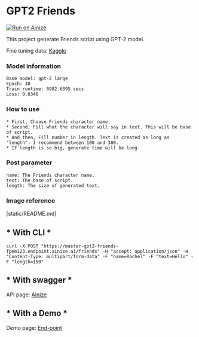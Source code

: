 # GPT2 Friends

[![Run on Ainize](https://ainize.ai/images/run_on_ainize_button.svg)](https://ainize.web.app/redirect?git_repo=https://github.com/fpem123/GPT2-Friends)

This project generate Friends script using GPT-2 model.

Fine tuning data: [Kaggle](https://www.kaggle.com/divyansh22/friends-tv-show-script)

### Model information

    Base model: gpt-2 large
    Epoch: 30
    Train runtime: 8982.6895 secs
    Loss: 0.0346

### How to use

    * First, Choose Friends character name.
    * Second, Fill what the character will say in text. This will be base of script.
    * And then, Fill number in length. Text is created as long as "length". I recommend between 100 and 300.
    * If length is so big, generate time will be long.

### Post parameter

    name: The Friends character name.
    text: The base of script.
    length: The size of generated text.

### Image reference

[static/README.md]

## * With CLI *

    curl -X POST "https://master-gpt2-friends-fpem123.endpoint.ainize.ai/friends" -H "accept: application/json" -H "Content-Type: multipart/form-data" -F "name=Rachel" -F "text=Hello" -F "length=150"

## * With swagger *

API page: [Ainize](https://ainize.ai/fpem123/GPT2-Friends?branch=master)

## * With a Demo *

Demo page: [End-point](https://master-gpt2-friends-fpem123.endpoint.ainize.ai/)